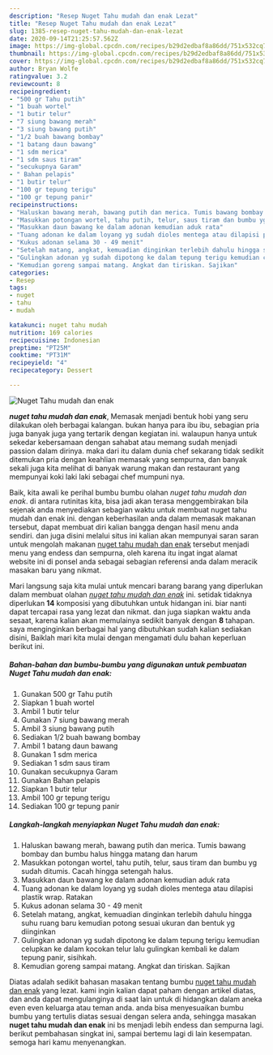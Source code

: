 ```yaml
---
description: "Resep Nuget Tahu mudah dan enak Lezat"
title: "Resep Nuget Tahu mudah dan enak Lezat"
slug: 1385-resep-nuget-tahu-mudah-dan-enak-lezat
date: 2020-09-14T21:25:57.562Z
image: https://img-global.cpcdn.com/recipes/b29d2edbaf8a86dd/751x532cq70/nuget-tahu-mudah-dan-enak-foto-resep-utama.jpg
thumbnail: https://img-global.cpcdn.com/recipes/b29d2edbaf8a86dd/751x532cq70/nuget-tahu-mudah-dan-enak-foto-resep-utama.jpg
cover: https://img-global.cpcdn.com/recipes/b29d2edbaf8a86dd/751x532cq70/nuget-tahu-mudah-dan-enak-foto-resep-utama.jpg
author: Bryan Wolfe
ratingvalue: 3.2
reviewcount: 8
recipeingredient:
- "500 gr Tahu putih"
- "1 buah wortel"
- "1 butir telur"
- "7 siung bawang merah"
- "3 siung bawang putih"
- "1/2 buah bawang bombay"
- "1 batang daun bawang"
- "1 sdm merica"
- "1 sdm saus tiram"
- "secukupnya Garam"
- " Bahan pelapis"
- "1 butir telur"
- "100 gr tepung terigu"
- "100 gr tepung panir"
recipeinstructions:
- "Haluskan bawang merah, bawang putih dan merica. Tumis bawang bombay dan bumbu halus hingga matang dan harum"
- "Masukkan potongan wortel, tahu putih, telur, saus tiram dan bumbu yg sudah ditumis. Cacah hingga setengah halus."
- "Masukkan daun bawang ke dalam adonan kemudian aduk rata"
- "Tuang adonan ke dalam loyang yg sudah dioles mentega atau dilapisi plastik wrap. Ratakan"
- "Kukus adonan selama 30 - 49 menit"
- "Setelah matang, angkat, kemuadian dinginkan terlebih dahulu hingga suhu ruang baru kemudian potong sesuai ukuran dan bentuk yg diinginkan"
- "Gulingkan adonan yg sudah dipotong ke dalam tepung terigu kemudian celupkan ke dalam kocokan telur lalu gulingkan kembali ke dalam tepung panir, sisihkah."
- "Kemudian goreng sampai matang. Angkat dan tiriskan. Sajikan"
categories:
- Resep
tags:
- nuget
- tahu
- mudah

katakunci: nuget tahu mudah 
nutrition: 169 calories
recipecuisine: Indonesian
preptime: "PT25M"
cooktime: "PT31M"
recipeyield: "4"
recipecategory: Dessert

---
```



![Nuget Tahu mudah dan enak](https://img-global.cpcdn.com/recipes/b29d2edbaf8a86dd/751x532cq70/nuget-tahu-mudah-dan-enak-foto-resep-utama.jpg)

<b><i>nuget tahu mudah dan enak</i></b>, Memasak menjadi bentuk hobi yang seru dilakukan oleh berbagai kalangan. bukan hanya para ibu ibu, sebagian pria juga banyak juga yang tertarik dengan kegiatan ini. walaupun hanya untuk sekedar kebersamaan dengan sahabat atau memang sudah menjadi passion dalam dirinya. maka dari itu dalam dunia chef sekarang tidak sedikit ditemukan pria dengan keahlian memasak yang sempurna, dan banyak sekali juga kita melihat di banyak warung makan dan restaurant yang mempunyai koki laki laki sebagai chef mumpuni nya.



Baik, kita awali ke perihal bumbu bumbu olahan <i>nuget tahu mudah dan enak</i>. di antara rutinitas kita, bisa jadi akan terasa menggembirakan bila sejenak anda menyediakan sebagian waktu untuk membuat nuget tahu mudah dan enak ini. dengan keberhasilan anda dalam memasak makanan tersebut, dapat membuat diri kalian bangga dengan hasil menu anda sendiri. dan juga disini melalui situs ini kalian akan mempunyai saran saran untuk mengolah makanan <u>nuget tahu mudah dan enak</u> tersebut menjadi menu yang endess dan sempurna, oleh karena itu ingat ingat alamat website ini di ponsel anda sebagai sebagian referensi anda dalam meracik masakan baru yang nikmat.


Mari langsung saja kita mulai untuk mencari barang barang yang diperlukan dalam membuat olahan <u><i>nuget tahu mudah dan enak</i></u> ini. setidak tidaknya diperlukan <b>14</b> komposisi yang dibutuhkan untuk hidangan ini. biar nanti dapat tercapai rasa yang lezat dan nikmat. dan juga siapkan waktu anda sesaat, karena kalian akan memulainya sedikit banyak dengan <b>8</b> tahapan. saya menginginkan berbagai hal yang dibutuhkan sudah kalian sediakan disini, Baiklah mari kita mulai dengan mengamati dulu bahan keperluan berikut ini.

<!--inarticleads1-->

##### Bahan-bahan dan bumbu-bumbu yang digunakan untuk pembuatan Nuget Tahu mudah dan enak:

1. Gunakan 500 gr Tahu putih
1. Siapkan 1 buah wortel
1. Ambil 1 butir telur
1. Gunakan 7 siung bawang merah
1. Ambil 3 siung bawang putih
1. Sediakan 1/2 buah bawang bombay
1. Ambil 1 batang daun bawang
1. Gunakan 1 sdm merica
1. Sediakan 1 sdm saus tiram
1. Gunakan secukupnya Garam
1. Gunakan  Bahan pelapis
1. Siapkan 1 butir telur
1. Ambil 100 gr tepung terigu
1. Sediakan 100 gr tepung panir




<!--inarticleads2-->

##### Langkah-langkah menyiapkan Nuget Tahu mudah dan enak:

1. Haluskan bawang merah, bawang putih dan merica. Tumis bawang bombay dan bumbu halus hingga matang dan harum
1. Masukkan potongan wortel, tahu putih, telur, saus tiram dan bumbu yg sudah ditumis. Cacah hingga setengah halus.
1. Masukkan daun bawang ke dalam adonan kemudian aduk rata
1. Tuang adonan ke dalam loyang yg sudah dioles mentega atau dilapisi plastik wrap. Ratakan
1. Kukus adonan selama 30 - 49 menit
1. Setelah matang, angkat, kemuadian dinginkan terlebih dahulu hingga suhu ruang baru kemudian potong sesuai ukuran dan bentuk yg diinginkan
1. Gulingkan adonan yg sudah dipotong ke dalam tepung terigu kemudian celupkan ke dalam kocokan telur lalu gulingkan kembali ke dalam tepung panir, sisihkah.
1. Kemudian goreng sampai matang. Angkat dan tiriskan. Sajikan




Diatas adalah sedikit bahasan masakan tentang bumbu <u>nuget tahu mudah dan enak</u> yang lezat. kami ingin kalian dapat paham dengan artikel diatas, dan anda dapat mengulanginya di saat lain untuk di hidangkan dalam aneka even even keluarga atau teman anda. anda bisa menyesuaikan bumbu bumbu yang tertulis diatas sesuai dengan selera anda, sehingga masakan <b>nuget tahu mudah dan enak</b> ini bs menjadi lebih endess dan sempurna lagi. berikut pembahasan singkat ini, sampai bertemu lagi di lain kesempatan. semoga hari kamu menyenangkan.
